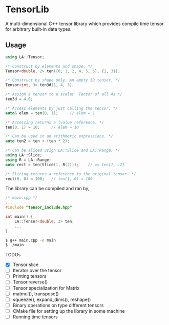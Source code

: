 # TensorLib
A multi-dimensional C++ tensor library which provides compile time tensor for arbitrary built-in data types.

## Usage
```cpp
using LA::Tensor;

/* Construct by elements and shape. */
Tensor<double, 2> ten({0, 1, 2, 4, 5, 6}, {2, 3});

/* Construct by shape only. An empty 3D tensor. */
Tensor<int, 3> ten3d(1, 4, 3);

/* Assign a tensor to a scalar. Tensor of all 4s */
ten3d = 4.0;

/* Access elements by just calling the tensor. */
auto& elem = ten(0, 1);     // elem = 1 

/* Accessing returns a lvalue reference. */
ten(0, 1) = 10;     // elem = 10

/* Can be used in an arithmetic expressions. */
auto ten2 = ten + (ten * 2);

/* Can be sliced usign LA::Slice and LA::Range. */
using LA::Slice;
using R = LA::Range;
auto rect = ten(Slice(1, R(2)));    // == ten[1, :2]

/* Slicing returns a reference to the original tensor. */
rect(0, 0) = 100;   // ten(1, 0) = 100
```

The library can be compiled and ran by,

```cpp
/* main.cpp */
...
#include "tensor_include.hpp"

int main() {
    LA::Tensor<double, 2> ten;
    ...
}
```
```bash
$ g++ main.cpp -o main
$ ./main
```

TODOs
- [x] Tensor slice
- [ ] Iterator over the tensor
- [ ] Printing tensors
- [ ] Tensor.reverse() 
- [ ] Tensor specialization for Matrix
- [ ] matmul(), transpose()
- [ ] squeeze(), expand_dims(), reshape()
- [ ] Binary operations on type different tensors
- [ ] CMake file for setting up the library in some machine
- [ ] Running time tensors
